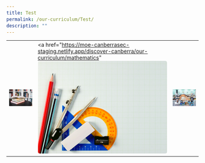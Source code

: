 ```yaml
---
title: Test
permalink: /our-curriculum/Test/
description: ""
---
```

|  |  |  |
| -------- | -------- | -------- |
|   <a href="https://moe-canberrasec-staging.netlify.app/discover-canberra/our-curriculum/english-language-n-literature"> <img src="/images/english.png"> </a>   |  <a href="https://moe-canberrasec-staging.netlify.app/discover-canberra/our-curriculum/mathematics" <img src="/images/mathematics.png"> </a>    |   <a href="https://pagedart.com"> <img src="/images/science.png"> </a>   |